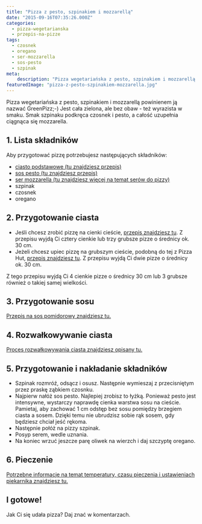 ```yaml
---
title: "Pizza z pesto, szpinakiem i mozzarellą"
date: "2015-09-16T07:35:26.000Z"
categories: 
  - pizza-wegetarianska
  - przepis-na-pizze
tags: 
  - czosnek
  - oregano
  - ser-mozzarella
  - sos-pesto
  - szpinak
meta: 
    description: "Pizza wegetariańska z pesto, szpinakiem i mozzarellą - powinienem ją nazwać GreenPizz;-) Jest cała zielona i wyrazista w smaku. Smak szpinaku podkręca czosnek i pesto, a całość uzupełnia ciągnąca się mozzarella."
featuredImage: "pizza-z-pesto-szpinakiem-mozzarella.jpg"
---
```


Pizza wegetariańska z pesto, szpinakiem i mozzarellą powinienem ją nazwać GreenPizz;-) Jest cała zielona, ale bez obaw - też wyrazista w smaku. Smak szpinaku podkręca czosnek i pesto, a całość uzupełnia ciągnąca się mozzarella.

## 1\. Lista składników

Aby przygotować pizzę potrzebujesz następujących składników:

- <a title="Przepis na ciasto podstawowe" href="/przepis-na-ciasto-na-pizze/">ciasto podstawowe (tu znajdziesz przepis)</a>
- <a title="Przepis na sos pesto" href="/sos-pesto/">sos pesto (tu znajdziesz przepis)</a>
- <a title="Ser do pizzy" href="/jaki-ser-wybrac-do-pizzy/">ser mozzarella (tu znajdziesz więcej na temat serów do pizzy)</a>
- szpinak
- czosnek
- oregano

## 2\. Przygotowanie ciasta

- Jeśli chcesz zrobić pizzę na cienki cieście, <a title="Przepis na ciasto podstawowe" href="/przepis-na-ciasto-na-pizze/">przepis znajdziesz tu</a>. Z przepisu wyjdą Ci cztery cienkie lub trzy grubsze pizze o średnicy ok. 30 cm.
- Jeżeli chcesz upiec pizzę na grubszym cieście, podobną do tej z Pizza Hut, <a title="Przepis na pizzę na grubym cieście" href="/jak-zrobic-ciasto-na-pizze-jak-w-pizza-hut/">przepis znajdziesz tu</a>. Z przepisu wyjdą Ci dwie pizze o średnicy ok. 30 cm.

Z tego przepisu wyjdą Ci 4 cienkie pizze o średnicy 30 cm lub 3 grubsze również o takiej samej wielkości.

## 3\. Przygotowanie sosu

<a title="Przepis na sos pomidorowy" href="/sos-pomidorowy/">Przepis na sos pomidorowy znajdziesz tu.</a>

## 4\. Rozwałkowywanie ciasta

<a title="Rozwałkowywanie ciasta" href="/jak-walkowac-ciasto-pizzy/">Proces rozwałkowywania ciasta znajdziesz opisany tu.</a>

## 5\. Przygotowanie i nakładanie składników

- Szpinak rozmróź, odsącz i osusz. Następnie wymieszaj z przecisniętym przez praskę ząbkiem czosnku.
- Najpierw nałóż sos pesto. Najlepiej zrobisz to łyżką. Ponieważ pesto jest intensywne, wystarczy naprawdę cienka warstwa sosu na cieście. Pamietaj, aby zachować 1 cm odstęp bez sosu pomiędzy brzegiem ciasta a sosem. Dzięki temu nie ubrudzisz sobie rąk sosem, gdy będziesz chciał jeść rękoma.
- Następnie połóż na pizzy szpinak.
- Posyp serem, wedle uznania.
- Na koniec wrzuć jeszcze parę oliwek na wierzch i daj szczyptę oregano.

## 6\. Pieczenie

<a title="Jak ustawić piekarnik do pieczenia pizzy" href="/jak-ustawic-piekarnik-pieczenia-pizzy/">Potrzebne informacje na temat temperatury, czasu pieczenia i ustawieniach piekarnika znajdziesz tu.</a>

## I gotowe!

Jak Ci się udała pizza? Daj znać w komentarzach.
